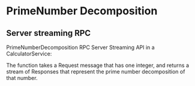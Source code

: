# PrimeNumber Decomposition

## Server streaming RPC

PrimeNumberDecomposition RPC Server Streaming API in a CalculatorService:

The function takes a Request message that has one integer, and returns a stream of Responses that represent the prime number decomposition of that number.
